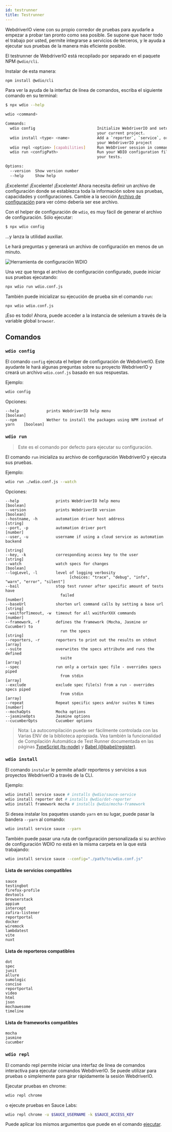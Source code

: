 ```yaml
---
id: testrunner
title: Testrunner
---
```


WebdriverIO viene con su propio corredor de pruebas para ayudarle a empezar a probar tan pronto como sea posible. Se supone que hacer todo el trabajo por usted, permite integrarse a servicios de terceros, y le ayuda a ejecutar sus pruebas de la manera más eficiente posible.

El testrunner de WebdriverIO está recopilado por separado en el paquete NPM `@wdio/cli`.

Instalar de esta manera:

```sh npm2yarn
npm install @wdio/cli
```

Para ver la ayuda de la interfaz de línea de comandos, escriba el siguiente comando en su terminal:

```sh
$ npx wdio --help

wdio <command>

Commands:
  wdio config                           Initialize WebdriverIO and setup configuration in
                                        your current project.
  wdio install <type> <name>            Add a `reporter`, `service`, or `framework` to
                                        your WebdriverIO project
  wdio repl <option> [capabilities]     Run WebDriver session in command line
  wdio run <configPath>                 Run your WDIO configuration file to initialize
                                        your tests.

Options:
  --version  Show version number                                       [boolean]
  --help     Show help                                                 [boolean]
```

¡Excelente! ¡Excelente! ¡Excelente! Ahora necesita definir un archivo de configuración donde se establezca toda la información sobre sus pruebas, capacidades y configuraciones. Cambie a la sección [Archivo de configuración](configurationfile)  para ver cómo debería ser ese archivo.

Con el helper de configuración de `wdio`, es muy fácil de generar el archivo de configuración. Sólo ejecutar:

```sh
$ npx wdio config
```

...y lanza la utilidad auxiliar.

Le hará preguntas y generará un archivo de configuración en menos de un minuto.

![Herramienta de configuración WDIO](/img/config-utility.gif)

Una vez que tenga el archivo de configuración configurado, puede iniciar sus pruebas ejecutando:

```sh
npx wdio run wdio.conf.js
```

También puede inicializar su ejecución de prueba sin el comando `run`:

```sh
npx wdio wdio.conf.js
```

¡Eso es todo! Ahora, puede acceder a la instancia de selenium a través de la variable global `browser`.

## Comandos

### `wdio config`

El comando `config` ejecuta el helper de configuración de WebdriverIO. Este ayudante le hará algunas preguntas sobre su proyecto WebdriverIO y creará un archivo `wdio.conf.js` basado en sus respuestas.

Ejemplo:

```sh
wdio config
```

Opciones:

```
--help            prints WebdriverIO help menu                                [boolean]
--npm             Wether to install the packages using NPM instead of yarn    [boolean]
```

### `wdio run`

> Este es el comando por defecto para ejecutar su configuración.

El comando `run` inicializa su archivo de configuración WebdriverIO y ejecuta sus pruebas.

Ejemplo:

```sh
wdio run ./wdio.conf.js --watch
```

Opciones:

```
--help                prints WebdriverIO help menu                   [boolean]
--version             prints WebdriverIO version                     [boolean]
--hostname, -h        automation driver host address                  [string]
--port, -p            automation driver port                          [number]
--user, -u            username if using a cloud service as automation backend
                                                                        [string]
--key, -k             corresponding access key to the user            [string]
--watch               watch specs for changes                        [boolean]
--logLevel, -l        level of logging verbosity
                            [choices: "trace", "debug", "info", "warn", "error", "silent"]
--bail                stop test runner after specific amount of tests have
                        failed                                          [number]
--baseUrl             shorten url command calls by setting a base url [string]
--waitforTimeout, -w  timeout for all waitForXXX commands             [number]
--framework, -f       defines the framework (Mocha, Jasmine or Cucumber) to
                        run the specs                                   [string]
--reporters, -r       reporters to print out the results on stdout      [array]
--suite               overwrites the specs attribute and runs the defined
                        suite                                            [array]
--spec                run only a certain spec file - overrides specs piped
                        from stdin                                       [array]
--exclude             exclude spec file(s) from a run - overrides specs piped
                        from stdin                                       [array]
--repeat              Repeat specific specs and/or suites N times        [number]
--mochaOpts           Mocha options
--jasmineOpts         Jasmine options
--cucumberOpts        Cucumber options
```

> Nota: La autocompilación puede ser fácilmente controlada con las Varias ENV de la biblioteca apropiada. Vea también la funcionalidad de Compilación Automática de Test Runner documentada en las páginas [TypeScript (ts-node)](typeScript) y [Babel (@babel/register)](babel).

### `wdio install`
El comando `instalar` le permite añadir reporteros y servicios a sus proyectos WebdriverIO a través de la CLI.

Ejemplo:

```sh
wdio install service sauce # installs @wdio/sauce-service
wdio install reporter dot # installs @wdio/dot-reporter
wdio install framework mocha # installs @wdio/mocha-framework
```

Si desea instalar los paquetes usando `yarn` en su lugar, puede pasar la bandera `--yarn` al comando:

```sh
wdio install service sauce --yarn
```

También puede pasar una ruta de configuración personalizada si su archivo de configuración WDIO no está en la misma carpeta en la que está trabajando:

```sh
wdio install service sauce --config="./path/to/wdio.conf.js"
```

#### Lista de servicios compatibles

```
sauce
testingbot
firefox-profile
devtools
browserstack
appium
intercept
zafira-listener
reportportal
docker
wiremock
lambdatest
vite
nuxt
```

#### Lista de reporteros compatibles

```
dot
spec
junit
allure
sumologic
concise
reportportal
video
html
json
mochawesome
timeline
```

#### Lista de frameworks compatibles

```
mocha
jasmine
cucumber
```

### `wdio repl`

El comando repl permite iniciar una interfaz de línea de comandos interactiva para ejecutar comandos WebdriverIO. Se puede utilizar para pruebas o simplemente para girar rápidamente la sesión WebdriverIO.

Ejecutar pruebas en chrome:

```sh
wdio repl chrome
```

o ejecute pruebas en Sauce Labs:

```sh
wdio repl chrome -u $SAUCE_USERNAME -k $SAUCE_ACCESS_KEY
```

Puede aplicar los mismos argumentos que puede en el comando [ejecutar](#wdio-run).
